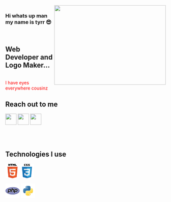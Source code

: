 <img src="https://media.giphy.com/media/XsOWVrgsNYvkwdoTaK/giphy.gif" align="right" width="350" height="250" >

### Hi whats up man  my name is tyrr  :sunglasses: 
<br>

## Web Developer and Logo Maker...
<br>
<font color="red">I have eyes everywhere cousinz</font>

<br>

## Reach out to me

[<img height="35" width="35" src="https://cdn.jsdelivr.net/npm/simple-icons@v8/icons/aseprite.svg" />][site]
[<img height="35" width="35" src="https://cdn.jsdelivr.net/npm/simple-icons@v8/icons/discord.svg" />][dc]
[<img height="35" width="35" src="https://cdn.jsdelivr.net/npm/simple-icons@v8/icons/instagram.svg" />][insta]

<br>
<br>

## Technologies I use
<img  height="45" width="45" src="https://raw.githubusercontent.com/github/explore/80688e429a7d4ef2fca1e82350fe8e3517d3494d/topics/html/html.png"><img height="45" width="45" src="https://raw.githubusercontent.com/github/explore/80688e429a7d4ef2fca1e82350fe8e3517d3494d/topics/css/css.png">

<img height="45" widht="50" src="https://raw.githubusercontent.com/github/explore/ccc16358ac4530c6a69b1b80c7223cd2744dea83/topics/php/php.png">
<img height="45" widht="45" src="https://raw.githubusercontent.com/github/explore/80688e429a7d4ef2fca1e82350fe8e3517d3494d/topics/python/python.png">









[site]: https://www.yuugencheck.epizy.com/?i=1
[dc]: https://discord.gg/kMX9gM2Qpr
[insta]: https://www.instagram.com/tyrrsama/
